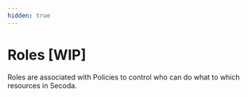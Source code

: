 ```yaml
---
hidden: true
---
```


# Roles \[WIP]

Roles are associated with Policies to control who can do what to which resources in Secoda.

